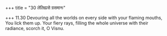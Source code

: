 +++
title = "30 लेलिह्यसे ग्रसमानः"

+++
11.30 Devouring all the worlds on every side with your flaming mouths,
You lick them up. Your fiery rays, filling the whole universe with their
radiance, scorch it, O Visnu.
